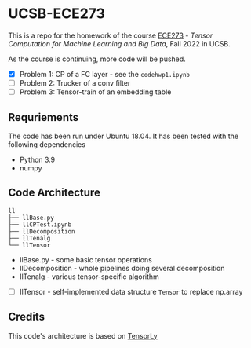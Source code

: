 # UCSB-ECE273
This is a repo for the homework of the course [ECE273](https://www.ccdc.ucsb.edu/course/ECE273) - *Tensor Computation for Machine Learning and Big Data*, Fall 2022 in UCSB.

As the course is continuing, more code will be pushed.
- [x] Problem 1: CP of a FC layer - see the `codehwp1.ipynb`
- [ ] Problem 2: Trucker of a conv filter
- [ ] Problem 3: Tensor-train of an embedding table

## Requriements
The code has been run under Ubuntu 18.04. It has been tested with the following dependencies
- Python 3.9
- numpy

## Code Architecture
```
ll
├── llBase.py
├── llCPTest.ipynb
├── llDecomposition
├── llTenalg
└── llTensor
```
- llBase.py - some basic tensor operations
- llDecomposition - whole pipelines doing several decomposition
- llTenalg - various tensor-specific algorithm
- [ ] llTensor - self-implemented data structure `Tensor` to replace np.array

## Credits
This code's architecture is based on [TensorLy](http://tensorly.org/stable/index.html)
